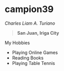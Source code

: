 # campion39
 *Charles Liam A. Turiano*
> **San Juan, Iriga City**

My Hobbies
- Playing Online Games
- Reading Books
- Playing Table Tennis
  
